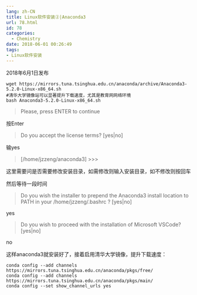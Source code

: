 ```yaml
---
lang: zh-CN
title: Linux软件安装②|Anaconda3
url: 78.html
id: 78
categories:
  - Chemistry
date: 2018-06-01 00:26:49
tags:
- Linux软件安装
---
```


2018年6月1日发布

    wget https://mirrors.tuna.tsinghua.edu.cn/anaconda/archive/Anaconda3-5.2.0-Linux-x86_64.sh
    #清华大学镜像站可以显著提升下载速度，尤其是教育网网络环境
    bash Anaconda3-5.2.0-Linux-x86_64.sh

> Please, press ENTER to continue

按Enter

> Do you accept the license terms? \[yes|no\]

输yes

> \[/home/jzzeng/anaconda3\] >>>

这里需要问是否需要修改安装目录，如需修改则输入安装目录，如不修改则按回车

然后等待一段时间

> Do you wish the installer to prepend the Anaconda3 install location to PATH in your /home/jzzeng/.bashrc ? \[yes|no\]

yes

> Do you wish to proceed with the installation of Microsoft VSCode? \[yes|no\]

no

这样anaconda3就安装好了，接着启用清华大学镜像，提升下载速度：

    conda config --add channels https://mirrors.tuna.tsinghua.edu.cn/anaconda/pkgs/free/
    conda config --add channels https://mirrors.tuna.tsinghua.edu.cn/anaconda/pkgs/main/
    conda config --set show_channel_urls yes
